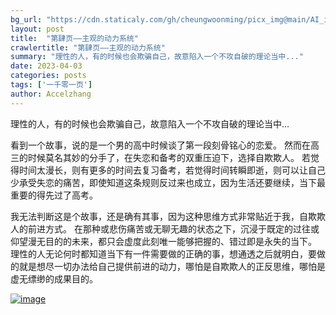 ```yaml
---
bg_url: "https://cdn.staticaly.com/gh/cheungwoonming/picx_img@main/AI_img/AI-image-009.png"
layout: post
title:  "第肆页——主观的动力系统"
crawlertitle: "第肆页——主观的动力系统"
summary: "理性的人，有的时候也会欺骗自己，故意陷入一个不攻自破的理论当中..."
date: 2023-04-03
categories: posts
tags: ['一千零一页']
author: Accelzhang
---
```


理性的人，有的时候也会欺骗自己，故意陷入一个不攻自破的理论当中...

看到一个故事，说的是一个男的高中时候谈了第一段刻骨铭心的恋爱。
然而在高三的时候莫名其妙的分手了，在失恋和备考的双重压迫下，选择自欺欺人。
若觉得时间太漫长，则有更多的时间去复习备考，若觉得时间转瞬即逝，则可以让自己少承受失恋的痛苦，即使知道这条规则反过来也成立，因为生活还要继续，当下最重要的得先过了高考。

我无法判断这是个故事，还是确有其事，因为这种思维方式非常贴近于我，自欺欺人的前进方式。
在那种或悲伤痛苦或无聊无趣的状态之下，沉浸于既定的过往或仰望漫无目的的未来，都只会虚度此刻唯一能够把握的、错过即是永失的当下。
理性的人无论何时都知道当下有一件需要做的正确的事，想通透之后就明白，要做的就是想尽一切办法给自己提供前进的动力，哪怕是自欺欺人的正反思维，哪怕是虚无缥缈的成果目的。

[![image](https://cdn.staticaly.com/gh/cheungwoonming/picx_img@main/AI_img/AI-image-009.png)](https://cdn.staticaly.com/gh/cheungwoonming/picx_img@main/AI_img/AI-image-009.png)
